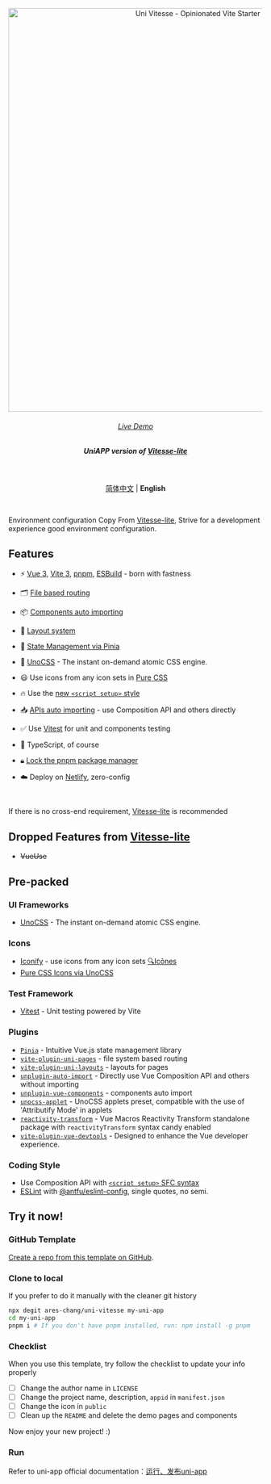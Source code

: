 <p align='center'>
  <img src='https://user-images.githubusercontent.com/36911513/250519667-0b07fd60-968d-4d81-9185-1e8ac421ab02.png' alt='Uni Vitesse - Opinionated Vite Starter Template' width='800'/>
</p>

<h6 align='center'>
<a href="https://uni-vitesse.netlify.app/">Live Demo</a>
</h6>

<h5 align='center'>
<b>UniAPP version of <a href="https://github.com/antfu/vitesse-lite">Vitesse-lite</a></b>
</h5>

<br/>

<p align='center'>
<a href="https://github.com/Ares-Chang/uni-vitesse/blob/master/README.md">简体中文</a> | <b>English</b>
</p>

<br/>

Environment configuration Copy From [Vitesse-lite](https://github.com/antfu/vitesse-lite), Strive for a development experience good environment configuration.

 ## Features

- ⚡️ [Vue 3](https://github.com/vuejs/core), [Vite 3](https://github.com/vitejs/vite), [pnpm](https://pnpm.io/), [ESBuild](https://github.com/evanw/esbuild) - born with fastness

- 🗂 [File based routing](https://github.com/Ares-Chang/uni-vitesse/tree/master/src/pages)

- 📦 [Components auto importing](https://github.com/Ares-Chang/uni-vitesse/blob/master/src/components)

- 📑 [Layout system](https://github.com/Ares-Chang/uni-vitesse/tree/master/src/layouts)

- 🍍 [State Management via Pinia](https://pinia.vuejs.org)

- 🎨 [UnoCSS](https://github.com/unocss/unocss) - The instant on-demand atomic CSS engine.

- 😃 Use icons from any icon sets in [Pure CSS](https://github.com/antfu/unocss/tree/main/packages/preset-icons)

- 🔥 Use the [new `<script setup>` style](https://github.com/vuejs/rfcs/pull/227)

- 📥 [APIs auto importing](https://github.com/antfu/unplugin-auto-import) - use Composition API and others directly

- ✅ Use [Vitest](http://vitest.dev/) for unit and components testing

- 🦾 TypeScript, of course

- 🔒︎ [Lock the pnpm package manager](https://pnpm.io/only-allow-pnpm)

- ☁️ Deploy on [Netlify](https://www.netlify.com/), zero-config

<br>

If there is no cross-end requirement, [Vitesse-lite](https://github.com/antfu/vitesse-lite) is recommended

## Dropped Features from  [Vitesse-lite](https://github.com/antfu/vitesse-lite)

- ~~VueUse~~

## Pre-packed

### UI Frameworks

- [UnoCSS](https://github.com/antfu/unocss) - The instant on-demand atomic CSS engine.

### Icons

- [Iconify](https://iconify.design) - use icons from any icon sets [🔍Icônes](https://icones.netlify.app/)
- [Pure CSS Icons via UnoCSS](https://github.com/antfu/unocss/tree/main/packages/preset-icons)

### Test Framework

- [Vitest](https://github.com/vitest-dev/vitest) - Unit testing powered by Vite

### Plugins

- [`Pinia`](https://pinia.vuejs.org) - Intuitive Vue.js state management library
- [`vite-plugin-uni-pages`](https://github.com/uni-helper/vite-plugin-uni-pages) - file system based routing
- [`vite-plugin-uni-layouts`](https://github.com/uni-helper/vite-plugin-uni-layouts) - layouts for pages
- [`unplugin-auto-import`](https://github.com/antfu/unplugin-auto-import) - Directly use Vue Composition API and others without importing
- [`unplugin-vue-components`](https://github.com/antfu/unplugin-vue-components) - components auto import
- [`unocss-applet`](https://github.com/unocss-applet/unocss-applet) - UnoCSS applets preset, compatible with the use of 'Attributify Mode' in applets
- [`reactivity-transform`](https://vue-macros.sxzz.moe/features/reactivity-transform.html) - Vue Macros Reactivity Transform standalone package with `reactivityTransform` syntax candy enabled
- [`vite-plugin-vue-devtools`](https://github.com/webfansplz/vite-plugin-vue-devtools) - Designed to enhance the Vue developer experience.

### Coding Style

- Use Composition API with [`<script setup>` SFC syntax](https://github.com/vuejs/rfcs/pull/227)
- [ESLint](https://eslint.org/) with [@antfu/eslint-config](https://github.com/antfu/eslint-config), single quotes, no semi.

## Try it now!

### GitHub Template

[Create a repo from this template on GitHub](https://github.com/ares-chang/uni-vitesse/generate).

### Clone to local

If you prefer to do it manually with the cleaner git history

```bash
npx degit ares-chang/uni-vitesse my-uni-app
cd my-uni-app
pnpm i # If you don't have pnpm installed, run: npm install -g pnpm
```

### Checklist

When you use this template, try follow the checklist to update your info properly

- [ ] Change the author name in `LICENSE`
- [ ] Change the project name, description, `appid` in `manifest.json`
- [ ] Change the icon in `public`
- [ ] Clean up the `README` and delete the demo pages and components

Now enjoy your new project! :)

### Run

Refer to uni-app official documentation：[运行、发布uni-app](https://uniapp.dcloud.net.cn/quickstart-cli.html#%E8%BF%90%E8%A1%8C%E3%80%81%E5%8F%91%E5%B8%83uni-app)
